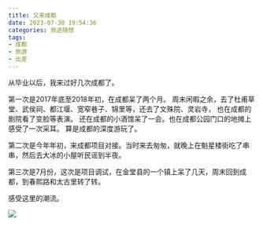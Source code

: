 ```yaml
---
title: 又来成都
date: 2023-07-30 19:54:36
categories: 旅途随想
tags:
- 成都
- 旅游
- 出差
---
```


从毕业以后，我来过好几次成都了。

第一次是2017年底至2018年初，在成都呆了两个月。
周末闲暇之余，去了杜甫草堂、武侯祠、都江堰、宽窄巷子、锦里等，还去了文殊院、灵岩寺， 也在成都的剧院看了变脸等表演。
还在成都的小酒馆呆了一会。也在成都公园门口的地摊上感受了一次采耳。
算是成都的深度游玩了。

第二次是今年年初，来成都项目对接。当时来去匆匆，就晚上在魁星楼街吃了串串，然后去大冰的小屋听民谣到半夜。

第三次是7月份，这次是项目调试，在金堂县的一个镇上呆了几天，周末回到成都，到春熙路和太古里转了转。

感受这里的潮流。

![](春熙路.jpg)

